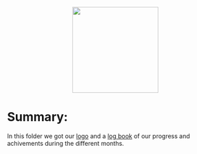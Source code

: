 
<p align="center">
  <img width="200" height="200" src="https://github.com/Ploirad/WRO-2024-ArduMASTERS/assets/148375115/122c7233-1e41-4727-894d-9d810f12458b">
</p>


<b>
<h1>Summary:
  </h1></b>
  
In this folder we got our [logo](https://github.com/Ploirad/WRO-2024-ArduMASTERS/blob/main/Process/MASTERS.png) and a [log book](https://github.com/Ploirad/WRO-2024-ArduMASTERS/tree/main/Process/logbook) of our progress and achivements during the different months.
